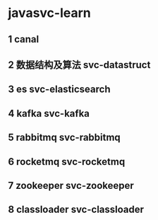 # javasvc-learn
## 1 canal
## 2 数据结构及算法 svc-datastruct
## 3 es svc-elasticsearch
## 4 kafka svc-kafka
## 5 rabbitmq svc-rabbitmq
## 6 rocketmq svc-rocketmq
## 7 zookeeper svc-zookeeper
## 8 classloader svc-classloader